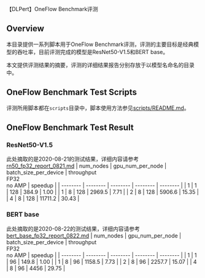 【DLPert】OneFlow Benchmark评测
## Overview
本目录提供一系列脚本用于OneFlow Benchmark评测，评测的主要目标是经典模型的吞吐率，目前评测完成的模型是ResNet50-V1.5和BERT base。

本文提供评测结果的摘要，评测的详细结果报告分别存放于以模型名命名的目录中。 

## OneFlow Benchmark Test Scripts
评测所用脚本都在`scripts`目录中，脚本使用方法参见[scripts/README.md](./scripts/README.md)。

## OneFlow Benchmark Test Result
### ResNet50-V1.5
此处摘取的是2020-08-21的测试结果，详细内容请参考[rn50_fp32_report_0821.md](./ResNet50_v15/rn50_fp32_report_0821.md)
| num_nodes | gpu_num_per_node | batch_size_per_device | throughput <br>FP32 <br>no AMP | speedup | 
| -------- | -------- | -------- | -------- | -------- | 
| 1 | 1 | 128 | 384.9 | 1.00  | 
| 1 | 8 | 128 | 2969.5 | 7.71  | 
| 2 | 8 | 128 | 5906.6 | 15.35  | 
| 4 | 8 | 128 | 11711.2 | 30.43  | 

### BERT base
此处摘取的是2020-08-22的测试结果，详细内容请参考[bert_base_fp32_report_0822.md](./BERT_base/bert_base_fp32_report_0822.md)
| num_nodes | gpu_num_per_node | batch_size_per_device | throughput <br>FP32 <br>no AMP | speedup | 
| -------- | -------- | -------- | -------- | -------- | 
| 1 | 1 | 96 | 149.8 | 1.00  | 
| 1 | 8 | 96 | 1158.5 | 7.73  | 
| 2 | 8 | 96 | 2257.7 | 15.07  | 
| 4 | 8 | 96 | 4456 | 29.75  | 

